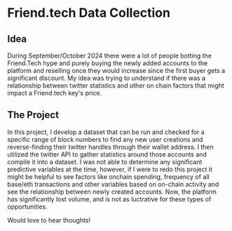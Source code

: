 # Friend.tech Data Collection

## Idea

During September/October 2024 there were a lot of people botting the Friend.Tech hype and purely buying the newly added accounts to the platform and reselling once they would increase since the first buyer gets a significant discount. My idea was trying to understand if there was a relationship between twitter statistics and other on chain factors that might impact a Friend.tech key's price.

## The Project

In this project, I develop a dataset that can be run and checked for a specific range of block numbers to find any new user creations and reverse-finding their twitter handles through their wallet address. I then utilized the twitter API to gather statistics around those accounts and compile it into a dataset. I was not able to determine any significant predictive variables at the time, however, if I were to redo this project it might be helpful to see factors like onchain spending, frequency of all base/eth transactions and other variables based on on-chain activity and see the relationship between newly created accounts. Now, the platform has significantly lost volume, and is not as luctrative for these types of opportunities.

Would love to hear thoughts!
